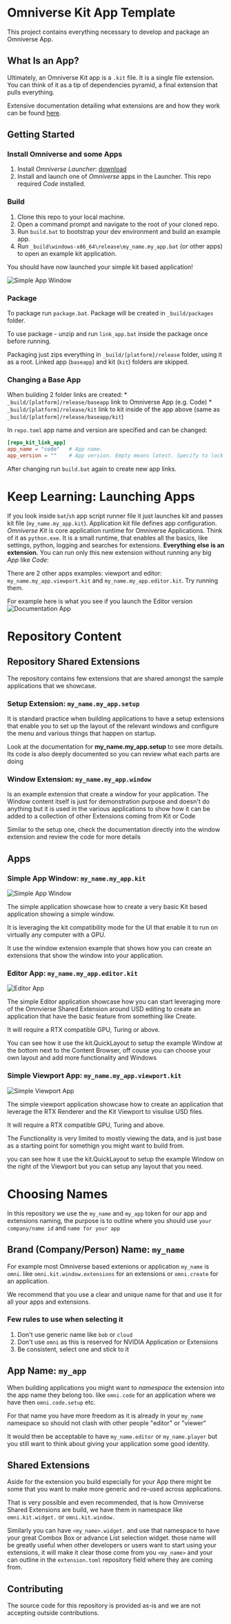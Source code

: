 # Omniverse Kit App Template

This project contains everything necessary to develop and package an Omniverse App.


## What Is an App?

Ultimately, an Omniverse Kit app is a `.kit` file. It is a single file extension. You can think of it as a tip of dependencies pyramid, a final extension that pulls everything.

Extensive documentation detailing what extensions are and how they work can be found [here](https://docs.omniverse.nvidia.com/py/kit/docs/guide/extensions.html).

## Getting Started

### Install Omniverse and some Apps

1. Install *Omniverse Launcher*: [download](https://www.nvidia.com/en-us/omniverse/download)
2. Install and launch one of *Omniverse* apps in the Launcher. This repo required *Code* installed.

### Build

1. Clone this repo to your local machine.
2. Open a command prompt and navigate to the root of your cloned repo.
3. Run `build.bat` to bootstrap your dev environment and build an example app.
4. Run `_build\windows-x86_64\release\my_name.my_app.bat` (or other apps) to open an example kit application.

You should have now launched your simple kit based application!

![Simple App Window](docs/images/simple_app_window.png)

### Package

To package run `package.bat`. Package will be created in `_build/packages` folder.

To use package - unzip and run `link_app.bat` inside the package once before running.

Packaging just zips everything in `_build/[platform]/release` folder, using it as a root. Linked app (`baseapp`) and kit (`kit`) folders are skipped.

### Changing a Base App

When building 2 folder links are created:
    * `_build/[platform]/release/baseapp` link to Omniverse App (e.g. Code)
    * `_build/[platform]/release/kit` link to kit inside of the app above (same as `_build/[platform]/release/baseapp/kit`)

In `repo.toml` app name and version are specified and can be changed:

```toml
[repo_kit_link_app]
app_name = "code"   # App name.
app_version = ""    # App version. Empty means latest. Specify to lock version, e.g. "2022.2.0-rc.3"
```

After changing run `build.bat` again to create new app links.

# Keep Learning: Launching Apps

If you look inside `bat`/`sh` app script runner file it just launches kit and passes kit file (`my_name.my_app.kit`).
Application kit file defines app configuration. *Omniverse Kit* is core application runtime for Omniverse Applications. Think of it as `python.exe`. It is a small runtime, that enables all the basics, like settings, python, logging and searches for extensions. **Everything else is an extension.** You can run only this new extension without running any big *App* like *Code*:

There are 2 other apps examples: viewport and editor: `my_name.my_app.viewport.kit` and `my_name.my_app.editor.kit`. Try running them.

For example here is what you see if you launch the Editor version
![Documentation App](docs/images/editor_app.png)

# Repository Content

## Repository Shared Extensions

The repository contains few extensions that are shared amongst the sample applications that we showcase.

### Setup Extension: `my_name.my_app.setup`

It is standard practice when building applications to have a setup extensions that enable you to set up the layout of the relevant windows and configure the menu and various things that happen on startup.

Look at the documentation for **my_name.my_app.setup** to see more details. Its code is also deeply documented so you can review what each parts are doing

### Window Extension: `my_name.my_app.window`

Is an example extension that create a window for your application.
The Window content itself is just for demonstration purpose and doesn't do anything but it is used in the various applications to show how it can be added to a collection of other Extensions coming from Kit or Code

Similar to the setup one, check the documentation directly into the window extension and review the code for more details

## Apps

### Simple App Window: `my_name.my_app.kit`

![Simple App Window](./docs/images/simple_app_window.png)

The simple application showcase how to create a very basic Kit based application showing a simple window.

It is leveraging the kit compatibility mode for the UI that enable it to run on virtually any computer with a GPU.

It use the window extension example that shows how you can create an extensions that show the window into your application.

### Editor App: `my_name.my_app.editor.kit`

![Editor App](./docs/images/editor_app.png)

The simple Editor application showcase how you can start leveraging more of the Omnvierse Shared Extension around USD editing to create an application that have the basic feature from something like Create.

It will require a RTX compatible GPU, Turing or above.

You can see how it use the kit.QuickLayout to setup the example Window at the bottom next to the Content Browser, off couse you can choose your own layout and add more functionality and Windows


### Simple Viewport App: `my_name.my_app.viewport.kit`

![Simple Viewport App](./docs/images/simple_viewport_app.png)

The simple viewport application showcase how to create an application that leverage the RTX Renderer and the Kit Viewport to visulise USD files.

It will require a RTX compatible GPU, Turing and above.

The Functionality is very limited to mostly viewing the data, and is just base as a starting point for somethign you might want to build from.

you can see how it use the kit.QuickLayout to setup the example Window on the right of the Viewport but you can setup any layout that you need.

# Choosing Names

In this repository we use the `my_name` and `my_app` token for our app and extensions naming, the purpose is to outline where you should use `your company/name id` and `name for your app`

## Brand (Company/Person) Name: `my_name`

For example most Omniverse based extenions or application `my_name` is `omni`.
like `omni.kit.window.extensions` for an extensions or `omni.create` for an application.

We recommend that you use a clear and unique name for that and use it for all your apps and extensions.

### Few rules to use when selecting it

1. Don't use generic name like `bob` or `cloud`
2. Don't use `omni` as this is reserved for NVIDIA Application or Extensions
3. Be consistent, select one and stick to it

## App Name: `my_app`

When building applications you might want to *namespace* the extension into the app name they belong too.
like `omni.code` for an application where we have then `omni.code.setup` etc.

For that name you have more freedom as it is already in your `my_name` namespace so should not clash with other people "editor" or "viewer"

It would then be acceptable to have `my_name.editor` or `my_name.player` but you still want to think about giving your application some good identity.

## Shared Extensions

Aside for the extension you build especially for your App there might be some that you want to make more generic and re-used across applications.

That is very possible and even recommended, that is how Omniverse Shared Extensions are build, we have them in namespace like `omni.kit.widget.` or `omni.kit.window.`

Similarly you can have `<my_name>.widget.` and use that namespace to have your great Combox Box or advance List selection widget. those name will be greatly useful when other developers or users want to start using your extensions, it will make it clear those come from you `<my_name>` and your can outline in the `extension.toml` repository field where they are coming from.


## Contributing
The source code for this repository is provided as-is and we are not accepting outside contributions.
